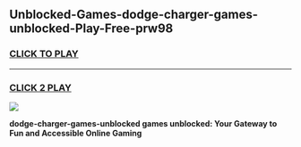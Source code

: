 
## Unblocked-Games-dodge-charger-games-unblocked-Play-Free-prw98
<h3>
<a href="https://premium76.site?title=dodge-charger-games-unblocked&ref=20A">CLICK TO PLAY</a></h3>
<hr>

<h3>
<a href="https://premium76.site?title=dodge-charger-games-unblocked&ref=20A">CLICK 2 PLAY</a>
  
</h3>

<a href="https://premium76.site?title=dodge-charger-games-unblocked&ref=20A"><img src="https://clearcache.store/games.png"></a>


**dodge-charger-games-unblocked games unblocked: Your Gateway to Fun and Accessible Online Gaming**
